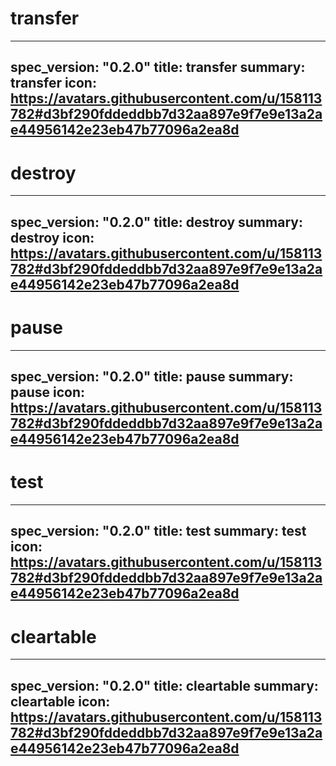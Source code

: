 <h1 class="contract">transfer</h1>

---
spec_version: "0.2.0"
title: transfer
summary: transfer
icon: https://avatars.githubusercontent.com/u/158113782#d3bf290fddeddbb7d32aa897e9f7e9e13a2ae44956142e23eb47b77096a2ea8d
---


<h1 class="contract">destroy</h1>

---
spec_version: "0.2.0"
title: destroy
summary: destroy
icon: https://avatars.githubusercontent.com/u/158113782#d3bf290fddeddbb7d32aa897e9f7e9e13a2ae44956142e23eb47b77096a2ea8d
---

<h1 class="contract">pause</h1>

---
spec_version: "0.2.0"
title: pause
summary: pause
icon: https://avatars.githubusercontent.com/u/158113782#d3bf290fddeddbb7d32aa897e9f7e9e13a2ae44956142e23eb47b77096a2ea8d
---


<h1 class="contract">test</h1>

---
spec_version: "0.2.0"
title: test
summary: test
icon: https://avatars.githubusercontent.com/u/158113782#d3bf290fddeddbb7d32aa897e9f7e9e13a2ae44956142e23eb47b77096a2ea8d
---

<h1 class="contract">cleartable</h1>

---
spec_version: "0.2.0"
title: cleartable
summary: cleartable
icon: https://avatars.githubusercontent.com/u/158113782#d3bf290fddeddbb7d32aa897e9f7e9e13a2ae44956142e23eb47b77096a2ea8d
---
